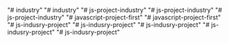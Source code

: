 "# industry" 
"# industry" 
"# js-project-industry" 
"# js-project-industry" 
"# js-project-industry" 
"# javascript-project-first" 
"# javascript-project-first" 
"# js-indusry-project" 
"# js-indusry-project" 
"# js-indusry-project" 
"# js-indusry-project" 
"# js-indusry-project" 
